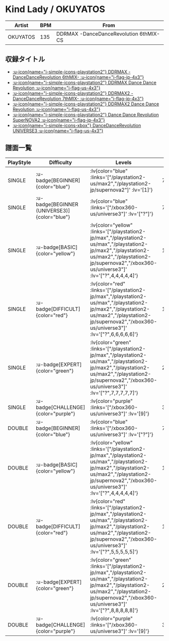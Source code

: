 # Kind Lady / OKUYATOS

|Artist|BPM|From|
|------|---|----|
|OKUYATOS|135|DDRMAX -DanceDanceRevolution 6thMIX- CS|

## 収録タイトル

- [ :u-icon{name="i-simple-icons-playstation2"} DDRMAX -DanceDanceRevolution 6thMIX- :u-icon{name="i-flag-jp-4x3"} ](/playstation2-jp/max)
- [ :u-icon{name="i-simple-icons-playstation2"} DDRMAX Dance Dance Revolution :u-icon{name="i-flag-us-4x3"} ](/playstation2-us/max)
- [ :u-icon{name="i-simple-icons-playstation2"} DDRMAX2 -DanceDanceRevolution 7thMIX- :u-icon{name="i-flag-jp-4x3"} ](/playstation2-jp/max2)
- [ :u-icon{name="i-simple-icons-playstation2"} DDRMAX2 Dance Dance Revolution :u-icon{name="i-flag-us-4x3"} ](/playstation2-us/max2)
- [ :u-icon{name="i-simple-icons-playstation2"} Dance Dance Revolution SuperNOVA2 :u-icon{name="i-flag-jp-4x3"} ](/playstation2-jp/supernova2)
- [ :u-icon{name="i-simple-icons-xbox"} DanceDanceRevolution UNIVERSE3 :u-icon{name="i-flag-us-4x3"} ](/xbox360-us/universe3)

## 譜面一覧

|PlayStyle|Difficulty|Levels|Notes|Movie|
|---------|----------|------|-----|-----|
|SINGLE| :u-badge[BEGINNER]{color="blue"} | :lv{color="blue" :links='["/playstation2-us/max2","/playstation2-jp/supernova2"]' :lv='[1]'} |79/0||
|SINGLE| :u-badge[BEGINNER (UNIVERSE3)]{color="blue"} | :lv{color="blue" :links='["/xbox360-us/universe3"]' :lv='["?"]'} |74/0||
|SINGLE| :u-badge[BASIC]{color="yellow"} | :lv{color="yellow" :links='["/playstation2-jp/max","/playstation2-us/max","/playstation2-jp/max2","/playstation2-us/max2","/playstation2-jp/supernova2","/xbox360-us/universe3"]' :lv='["?",4,4,4,4,4]'} |152/21||
|SINGLE| :u-badge[DIFFICULT]{color="red"} | :lv{color="red" :links='["/playstation2-jp/max","/playstation2-us/max","/playstation2-jp/max2","/playstation2-us/max2","/playstation2-jp/supernova2","/xbox360-us/universe3"]' :lv='["?",6,6,6,6,6]'} |187/32||
|SINGLE| :u-badge[EXPERT]{color="green"} | :lv{color="green" :links='["/playstation2-jp/max","/playstation2-us/max","/playstation2-jp/max2","/playstation2-us/max2","/playstation2-jp/supernova2","/xbox360-us/universe3"]' :lv='["?",7,7,7,7,7]'} |231/36||
|SINGLE| :u-badge[CHALLENGE]{color="purple"} | :lv{color="purple" :links='["/xbox360-us/universe3"]' :lv='[9]'} |375/17||
|DOUBLE| :u-badge[BEGINNER]{color="blue"} | :lv{color="blue" :links='["/xbox360-us/universe3"]' :lv='["?"]'} |74/0||
|DOUBLE| :u-badge[BASIC]{color="yellow"} | :lv{color="yellow" :links='["/playstation2-jp/max","/playstation2-us/max","/playstation2-jp/max2","/playstation2-us/max2","/playstation2-jp/supernova2","/xbox360-us/universe3"]' :lv='["?",4,4,4,4,4]'} |140/14||
|DOUBLE| :u-badge[DIFFICULT]{color="red"} | :lv{color="red" :links='["/playstation2-jp/max","/playstation2-us/max","/playstation2-jp/max2","/playstation2-us/max2","/playstation2-jp/supernova2","/xbox360-us/universe3"]' :lv='["?",5,5,5,5,5]'} |173/15||
|DOUBLE| :u-badge[EXPERT]{color="green"} | :lv{color="green" :links='["/playstation2-jp/max","/playstation2-us/max","/playstation2-jp/max2","/playstation2-us/max2","/playstation2-jp/supernova2","/xbox360-us/universe3"]' :lv='["?",8,8,8,8,8]'} |231/8||
|DOUBLE| :u-badge[CHALLENGE]{color="purple"} | :lv{color="purple" :links='["/xbox360-us/universe3"]' :lv='[9]'} |375/1||
